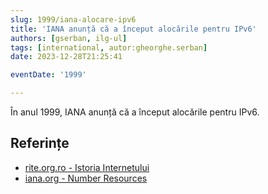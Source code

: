 ```yaml
---
slug: 1999/iana-alocare-ipv6
title: 'IANA anunță că a început alocările pentru IPv6'
authors: [gserban, ilg-ul]
tags: [international, autor:gheorghe.serban]
date: 2023-12-28T21:25:41

eventDate: '1999'

---
```


În anul 1999, IANA anunță că a început alocările pentru IPv6.

<!-- truncate -->

## Referințe

- [rite.org.ro - Istoria Internetului](https://rite.org.ro/istoria-internetului/)
- [iana.org - Number Resources](https://www.iana.org/numbers)
